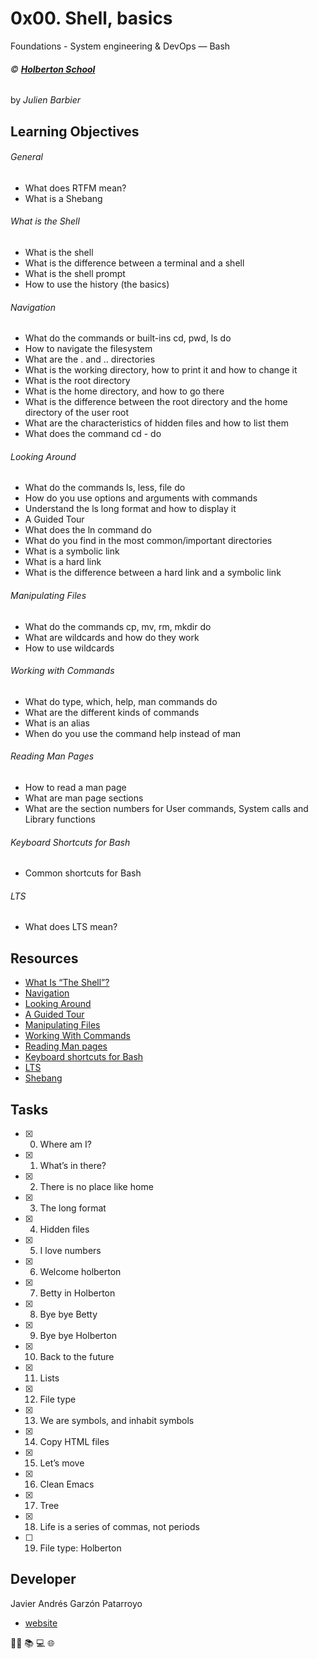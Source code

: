 # 0x00. Shell, basics
Foundations - System engineering & DevOps ― Bash

###### :copyright: **[Holberton School](https://www.holbertonschool.com/)**
by _Julien Barbier_

## Learning Objectives
###### General
* What does RTFM mean?
* What is a Shebang
###### What is the Shell
* What is the shell
* What is the difference between a terminal and a shell
* What is the shell prompt
* How to use the history (the basics)
###### Navigation
* What do the commands or built-ins cd, pwd, ls do
* How to navigate the filesystem
* What are the . and .. directories
* What is the working directory, how to print it and how to change it
* What is the root directory
* What is the home directory, and how to go there
* What is the difference between the root directory and the home directory of the user root
* What are the characteristics of hidden files and how to list them
* What does the command cd - do
###### Looking Around
* What do the commands ls, less, file do
* How do you use options and arguments with commands
* Understand the ls long format and how to display it
* A Guided Tour
* What does the ln command do
* What do you find in the most common/important directories
* What is a symbolic link
* What is a hard link
* What is the difference between a hard link and a symbolic link
###### Manipulating Files
* What do the commands cp, mv, rm, mkdir do
* What are wildcards and how do they work
* How to use wildcards
###### Working with Commands
* What do type, which, help, man commands do
* What are the different kinds of commands
* What is an alias
* When do you use the command help instead of man
###### Reading Man Pages
* How to read a man page
* What are man page sections
* What are the section numbers for User commands, System calls and Library functions
###### Keyboard Shortcuts for Bash
* Common shortcuts for Bash
###### LTS
* What does LTS mean?

## Resources
* [What Is “The Shell”?](http://linuxcommand.org/lc3_lts0010.php)
* [Navigation](http://linuxcommand.org/lc3_lts0020.php)
* [Looking Around](http://linuxcommand.org/lc3_lts0030.php)
* [A Guided Tour](http://linuxcommand.org/lc3_lts0040.php)
* [Manipulating Files](http://linuxcommand.org/lc3_lts0050.php)
* [Working With Commands](http://linuxcommand.org/lc3_lts0060.php)
* [Reading Man pages](http://linuxcommand.org/lc3_man_pages/man1.html)
* [Keyboard shortcuts for Bash](https://www.howtogeek.com/howto/ubuntu/keyboard-shortcuts-for-bash-command-shell-for-ubuntu-debian-suse-redhat-linux-etc/)
* [LTS](https://wiki.ubuntu.com/LTS)
* [Shebang](https://en.wikipedia.org/wiki/Shebang_%28Unix%29)

## Tasks
* [x] 0. Where am I?
* [x] 1. What’s in there?
* [x] 2. There is no place like home
* [x] 3. The long format
* [x] 4. Hidden files
* [x] 5. I love numbers
* [x] 6. Welcome holberton
* [x] 7. Betty in Holberton
* [x] 8. Bye bye Betty
* [x] 9. Bye bye Holberton
* [x] 10. Back to the future
* [x] 11. Lists
* [x] 12. File type
* [x] 13. We are symbols, and inhabit symbols
* [x] 14. Copy HTML files
* [x] 15. Let’s move
* [x] 16. Clean Emacs
* [x] 17. Tree
* [x] 18. Life is a series of commas, not periods
* [ ] 19. File type: Holberton

## Developer
Javier Andrés Garzón Patarroyo
- [website](https://tecnoayuda.co/)

:man_technologist: :books: :computer: :globe_with_meridians:

